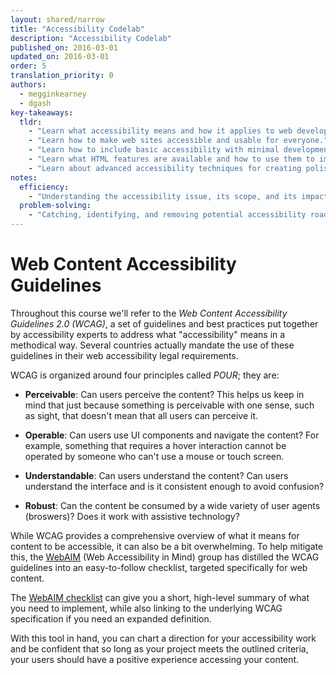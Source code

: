 ```yaml
---
layout: shared/narrow
title: "Accessibility Codelab"
description: "Accessibility Codelab"
published_on: 2016-03-01
updated_on: 2016-03-01
order: 5
translation_priority: 0
authors:
  - megginkearney
  - dgash
key-takeaways:
  tldr: 
    - "Learn what accessibility means and how it applies to web development."
    - "Learn how to make web sites accessible and usable for everyone."
    - "Learn how to include basic accessibility with minimal development impace."
    - "Learn what HTML features are available and how to use them to improve accessibility."
    - "Learn about advanced accessibility techniques for creating polished accessibility experiences."
notes:
  efficiency:
    - "Understanding the accessibility issue, its scope, and its impact can make you a better web developer."
  problem-solving:
    - "Catching, identifying, and removing potential accessibility roadblocks before they happen can improve your development process and reduce maintenance requirements."
---
```


# Web Content Accessibility Guidelines

Throughout this course we'll refer to the *Web Content Accessibility Guidelines 2.0 (WCAG)*, a set of guidelines and best practices put together by accessibility experts to address what "accessibility" means in a methodical way. Several countries actually mandate the use of these guidelines in their web accessibility legal requirements.

WCAG is organized around four principles called *POUR*; they are:

 - **Perceivable**: Can users perceive the content? This helps us keep in mind that just because something is perceivable with one sense, such as sight, that doesn't mean that all users can perceive it.

 - **Operable**: Can users use UI components and navigate the content? For example, something that requires a hover interaction cannot be operated by someone who can't use a mouse or touch screen.

 - **Understandable**: Can users understand the content? Can users understand the interface and is it consistent enough to avoid confusion?

 - **Robust**: Can the content be consumed by a wide variety of user agents (broswers)? Does it work with assistive technology?

While WCAG provides a comprehensive overview of what it means for content to be accessible, it can also be a bit overwhelming. To help mitigate this, the [WebAIM](http://webaim.org/) (Web Accessibility in Mind) group has distilled the WCAG guidelines into an easy-to-follow checklist, targeted specifically for web content.

The [WebAIM checklist](http://webaim.org/standards/wcag/checklist) can give you a short, high-level summary of what you need to implement, while also linking to the underlying WCAG specification if you need an expanded definition.

With this tool in hand, you can chart a direction for your accessibility work and be confident that so long as your project meets the outlined criteria, your users should have a positive experience accessing your content.
